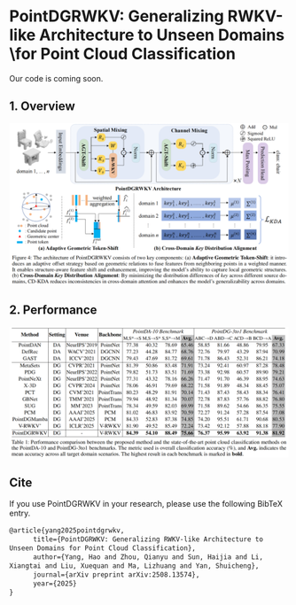 # PointDGRWKV: Generalizing RWKV-like Architecture to Unseen Domains \\for Point Cloud Classification

Our code is coming soon.

## 1. Overview

![overview](fig/overview.png)

## 2. Performance

![performance](fig/performance.png)

## Cite

If you use PointDGRWKV in your research, please use the following BibTeX entry.

```
@article{yang2025pointdgrwkv,
      title={PointDGRWKV: Generalizing RWKV-like Architecture to Unseen Domains for Point Cloud Classification}, 
      author={Yang, Hao and Zhou, Qianyu and Sun, Haijia and Li, Xiangtai and Liu, Xuequan and Ma, Lizhuang and Yan, Shuicheng},
      journal={arXiv preprint arXiv:2508.13574},
      year={2025}
}
```


